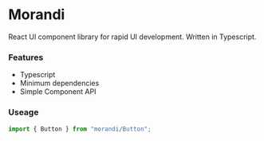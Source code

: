 # Morandi

React UI component library for rapid UI development. Written in Typescript.

### Features

- Typescript
- Minimum dependencies
- Simple Component API

### Useage

```javascript
import { Button } from "morandi/Button";
```
